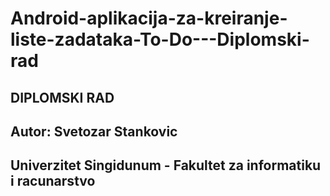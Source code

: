 # Android-aplikacija-za-kreiranje-liste-zadataka-To-Do---Diplomski-rad

## DIPLOMSKI RAD 

## Autor: Svetozar Stankovic

## Univerzitet Singidunum - Fakultet za informatiku i racunarstvo


